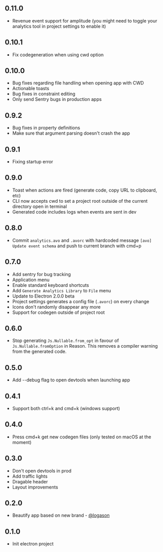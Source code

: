 ## 0.11.0

- Revenue event support for amplitude (you might need to toggle your analytics tool in project settings to enable it)

## 0.10.1

- Fix codegeneration when using cwd option

## 0.10.0

- Bug fixes regarding file handling when opening app with CWD
- Actionable toasts
- Bug fixes in constraint editing
- Only send Sentry bugs in production apps

## 0.9.2

- Bug fixes in property definitions
- Make sure that argument parsing doesn't crash the app

## 0.9.1

- Fixing startup error

## 0.9.0

- Toast when actions are fired (generate code, copy URL to clipboard, etc)
- CLI now accepts cwd to set a project root outside of the current directory open in terminal
- Generated code includes logs when events are sent in dev

## 0.8.0

- Commit `analytics.avo` and `.avorc` with hardcoded message `[avo] Update event schema` and push to current branch with cmd+p

## 0.7.0

- Add sentry for bug tracking
- Application menu
- Enable standard keyboard shortcuts
- Add `Generate Analytics Library` to `File` menu
- Update to Electron 2.0.0 beta
- Project settings generates a config file (`.avorc`) on every change
- Icons don't randomly disappear any more
- Support for codegen outside of project root

## 0.6.0

- Stop generating `Js.Nullable.from_opt` in favour of `Js.Nullable.fromOption` in Reason. This removes a compiler warning from the generated code.

## 0.5.0

- Add --debug flag to open devtools when launching app

## 0.4.1

- Support both ctrl+k and cmd+k (windows support)

## 0.4.0

- Press cmd+k get new codegen files (only tested on macOS at the moment)

## 0.3.0

- Don't open devtools in prod
- Add traffic lights
- Dragable header
- Layout improvements

## 0.2.0

- Beautify app based on new brand - [@logason](https://github.com/logason)


## 0.1.0

- Init electron project
